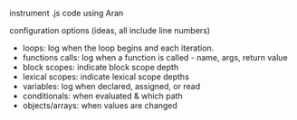 instrument .js code using Aran

configuration options (ideas, all include line numbers)

- loops: log when the loop begins and each iteration.
- functions calls: log when a function is called - name, args, return value
- block scopes: indicate block scope depth
- lexical scopes: indicate lexical scope depths
- variables: log when declared, assigned, or read
- conditionals: when evaluated & which path
- objects/arrays: when values are changed
